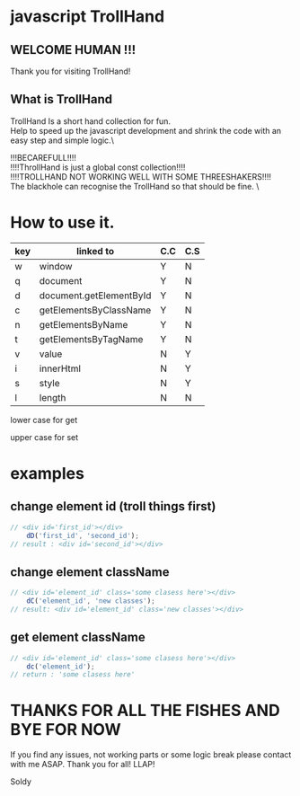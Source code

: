 # javascript TrollHand

## WELCOME HUMAN !!!

Thank you for visiting TrollHand!

## What is TrollHand

TrollHand Is a short hand collection for fun. \
Help to speed up the javascript development and shrink the code with an easy step and simple logic.\

!!!BECAREFULL!!!! \
!!!!ThrollHand is just a global const collection!!!! \
!!!!TROLLHAND NOT WORKING WELL WITH SOME THREESHAKERS!!!! \
The blackhole can recognise the TrollHand so that should be fine. \

# How to use it.

| key | linked to                 | C.C | C.S |
|-----|---------------------------|-----|-----|
|  w  | window                    |  Y  |  N  |
|  q  | document                  |  Y  |  N  |
|  d  | document.getElementById   |  Y  |  N  |
|  c  | getElementsByClassName    |  Y  |  N  |
|  n  | getElementsByName         |  Y  |  N  |
|  t  | getElementsByTagName      |  Y  |  N  |
|  v  | value                     |  N  |  Y  |
|  i  | innerHtml                 |  N  |  Y  |
|  s  | style                     |  N  |  Y  |
|  l  | length                    |  N  |  N  |

lower case for get 

upper case for set 


# examples

## change element id (troll things first)

```javascript 
// <div id='first_id'></div>
    dD('first_id', 'second_id');
// result : <div id='second_id'></div>

```

## change element className

```javascript 
// <div id='element_id' class='some clasess here'></div>
    dC('element_id', 'new classes');
// result: <div id='element_id' class='new classes'></div>

```

## get element className

```javascript 
// <div id='element_id' class='some clasess here'></div>
    dc('element_id');
// return : 'some clasess here'

```



# THANKS FOR ALL THE FISHES AND BYE FOR NOW 

If you find any issues, not working parts or some logic break please contact with me ASAP.
Thank you for all! LLAP!

Soldy

